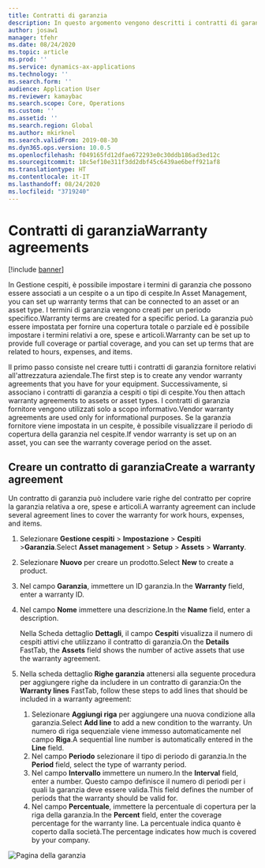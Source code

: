 ```yaml
---
title: Contratti di garanzia
description: In questo argomento vengono descritti i contratti di garanzia in Gestione cespiti.
author: josaw1
manager: tfehr
ms.date: 08/24/2020
ms.topic: article
ms.prod: ''
ms.service: dynamics-ax-applications
ms.technology: ''
ms.search.form: ''
audience: Application User
ms.reviewer: kamaybac
ms.search.scope: Core, Operations
ms.custom: ''
ms.assetid: ''
ms.search.region: Global
ms.author: mkirknel
ms.search.validFrom: 2019-08-30
ms.dyn365.ops.version: 10.0.5
ms.openlocfilehash: f049165fd12dfae672293e0c30ddb186ad3ed12c
ms.sourcegitcommit: 18c5ef10e311f3dd2dbf45c6439ae6beff921af8
ms.translationtype: HT
ms.contentlocale: it-IT
ms.lasthandoff: 08/24/2020
ms.locfileid: "3719240"
---
```

# <a name="warranty-agreements"></a><span data-ttu-id="3a49c-103">Contratti di garanzia</span><span class="sxs-lookup"><span data-stu-id="3a49c-103">Warranty agreements</span></span>

[!include [banner](../../includes/banner.md)]

 


<span data-ttu-id="3a49c-104">In Gestione cespiti, è possibile impostare i termini di garanzia che possono essere associati a un cespite o a un tipo di cespite.</span><span class="sxs-lookup"><span data-stu-id="3a49c-104">In Asset Management, you can set up warranty terms that can be connected to an asset or an asset type.</span></span> <span data-ttu-id="3a49c-105">I termini di garanzia vengono creati per un periodo specifico.</span><span class="sxs-lookup"><span data-stu-id="3a49c-105">Warranty terms are created for a specific period.</span></span> <span data-ttu-id="3a49c-106">La garanzia può essere impostata per fornire una copertura totale o parziale ed è possibile impostare i termini relativi a ore, spese e articoli.</span><span class="sxs-lookup"><span data-stu-id="3a49c-106">Warranty can be set up to provide full coverage or partial coverage, and you can set up terms that are related to hours, expenses, and items.</span></span>

<span data-ttu-id="3a49c-107">Il primo passo consiste nel creare tutti i contratti di garanzia fornitore relativi all'attrezzatura aziendale.</span><span class="sxs-lookup"><span data-stu-id="3a49c-107">The first step is to create any vendor warranty agreements that you have for your equipment.</span></span> <span data-ttu-id="3a49c-108">Successivamente, si associano i contratti di garanzia a cespiti o tipi di cespite.</span><span class="sxs-lookup"><span data-stu-id="3a49c-108">You then attach warranty agreements to assets or asset types.</span></span> <span data-ttu-id="3a49c-109">I contratti di garanzia fornitore vengono utilizzati solo a scopo informativo.</span><span class="sxs-lookup"><span data-stu-id="3a49c-109">Vendor warranty agreements are used only for informational purposes.</span></span> <span data-ttu-id="3a49c-110">Se la garanzia fornitore viene impostata in un cespite, è possibile visualizzare il periodo di copertura della garanzia nel cespite.</span><span class="sxs-lookup"><span data-stu-id="3a49c-110">If vendor warranty is set up on an asset, you can see the warranty coverage period on the asset.</span></span>

## <a name="create-a-warranty-agreement"></a><span data-ttu-id="3a49c-111">Creare un contratto di garanzia</span><span class="sxs-lookup"><span data-stu-id="3a49c-111">Create a warranty agreement</span></span>

<span data-ttu-id="3a49c-112">Un contratto di garanzia può includere varie righe del contratto per coprire la garanzia relativa a ore, spese e articoli.</span><span class="sxs-lookup"><span data-stu-id="3a49c-112">A warranty agreement can include several agreement lines to cover the warranty for work hours, expenses, and items.</span></span>

1. <span data-ttu-id="3a49c-113">Selezionare **Gestione cespiti** \> **Impostazione** \> **Cespiti** \>**Garanzia**.</span><span class="sxs-lookup"><span data-stu-id="3a49c-113">Select **Asset management** \> **Setup** \> **Assets** \> **Warranty**.</span></span>
2. <span data-ttu-id="3a49c-114">Selezionare **Nuovo** per creare un prodotto.</span><span class="sxs-lookup"><span data-stu-id="3a49c-114">Select **New** to create a product.</span></span>
3. <span data-ttu-id="3a49c-115">Nel campo **Garanzia**, immettere un ID garanzia.</span><span class="sxs-lookup"><span data-stu-id="3a49c-115">In the **Warranty** field, enter a warranty ID.</span></span> 
4. <span data-ttu-id="3a49c-116">Nel campo **Nome** immettere una descrizione.</span><span class="sxs-lookup"><span data-stu-id="3a49c-116">In the **Name** field, enter a description.</span></span>

    <span data-ttu-id="3a49c-117">Nella Scheda dettaglio **Dettagli**, il campo **Cespiti** visualizza il numero di cespiti attivi che utilizzano il contratto di garanzia.</span><span class="sxs-lookup"><span data-stu-id="3a49c-117">On the **Details** FastTab, the **Assets** field shows the number of active assets that use the warranty agreement.</span></span>

5. <span data-ttu-id="3a49c-118">Nella scheda dettaglio **Righe garanzia** attenersi alla seguente procedura per aggiungere righe da includere in un contratto di garanzia:</span><span class="sxs-lookup"><span data-stu-id="3a49c-118">On the **Warranty lines** FastTab, follow these steps to add lines that should be included in a warranty agreement:</span></span>

    1. <span data-ttu-id="3a49c-119">Selezionare **Aggiungi riga** per aggiungere una nuova condizione alla garanzia.</span><span class="sxs-lookup"><span data-stu-id="3a49c-119">Select **Add line** to add a new condition to the warranty.</span></span> <span data-ttu-id="3a49c-120">Un numero di riga sequenziale viene immesso automaticamente nel campo **Riga**.</span><span class="sxs-lookup"><span data-stu-id="3a49c-120">A sequential line number is automatically entered in the **Line** field.</span></span>
    2. <span data-ttu-id="3a49c-121">Nel campo **Periodo** selezionare il tipo di periodo di garanzia.</span><span class="sxs-lookup"><span data-stu-id="3a49c-121">In the **Period** field, select the type of warranty period.</span></span>
    3. <span data-ttu-id="3a49c-122">Nel campo **Intervallo** immettere un numero.</span><span class="sxs-lookup"><span data-stu-id="3a49c-122">In the **Interval** field, enter a number.</span></span> <span data-ttu-id="3a49c-123">Questo campo definisce il numero di periodi per i quali la garanzia deve essere valida.</span><span class="sxs-lookup"><span data-stu-id="3a49c-123">This field defines the number of periods that the warranty should be valid for.</span></span>
    4. <span data-ttu-id="3a49c-124">Nel campo **Percentuale**, immettere la percentuale di copertura per la riga della garanzia.</span><span class="sxs-lookup"><span data-stu-id="3a49c-124">In the **Percent** field, enter the coverage percentage for the warranty line.</span></span> <span data-ttu-id="3a49c-125">La percentuale indica quanto è coperto dalla società.</span><span class="sxs-lookup"><span data-stu-id="3a49c-125">The percentage indicates how much is covered by your company.</span></span>

![Pagina della garanzia](media/01-warranty.png)
